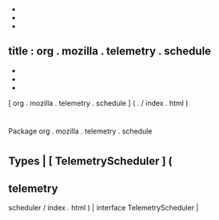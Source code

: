 -
-
-
title
:
org
.
mozilla
.
telemetry
.
schedule
-
-
-
-
[
org
.
mozilla
.
telemetry
.
schedule
]
(
.
/
index
.
html
)
#
#
Package
org
.
mozilla
.
telemetry
.
schedule
#
#
#
Types
|
[
TelemetryScheduler
]
(
-
telemetry
-
scheduler
/
index
.
html
)
|
interface
TelemetryScheduler
|
